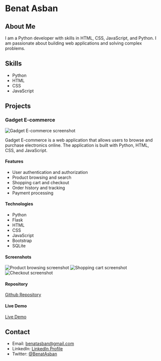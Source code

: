 # Benat Asban

## About Me

I am a Python developer with skills in HTML, CSS, JavaScript, and Python. I am passionate about building web applications and solving complex problems.

## Skills

- Python
- HTML
- CSS
- JavaScript

## Projects

### Gadget E-commerce

![Gadget E-commerce screenshot](https://github.com/BenatAsban/Gatget-E-commerce/blob/main/screenshot.png)

Gadget E-commerce is a web application that allows users to browse and purchase electronics online. The application is built with Python, HTML, CSS, and JavaScript.

#### Features

- User authentication and authorization
- Product browsing and search
- Shopping cart and checkout
- Order history and tracking
- Payment processing

#### Technologies

- Python
- Flask
- HTML
- CSS
- JavaScript
- Bootstrap
- SQLite

#### Screenshots

![Product browsing screenshot](https://github.com/BenatAsban/Gatget-E-commerce/blob/main/screenshot-product-browsing.png)
![Shopping cart screenshot](https://github.com/BenatAsban/Gatget-E-commerce/blob/main/screenshot-shopping-cart.png)
![Checkout screenshot](https://github.com/BenatAsban/Gatget-E-commerce/blob/main/screenshot-checkout.png)

#### Repository

[Github Repository](https://github.com/BenatAsban/Gatget-E-commerce)

#### Live Demo

[Live Demo](https://gadget-ecommerce.herokuapp.com/)

## Contact

- Email: benatasban@gmail.com
- LinkedIn: [LinkedIn Profile](https://www.linkedin.com/in/benat-asban/)
- Twitter: [@BenatAsban](https://twitter.com/BenatAsban)
